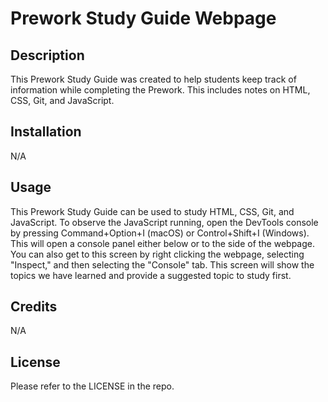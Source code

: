 # Prework Study Guide Webpage

## Description

This Prework Study Guide was created to help students keep track of information while completing the Prework. This includes notes on HTML, CSS, Git, and JavaScript.  

## Installation

N/A

## Usage

This Prework Study Guide can be used to study HTML, CSS, Git, and JavaScript. To observe the JavaScript running, open the DevTools console by pressing Command+Option+I (macOS) or Control+Shift+I (Windows). This will open a console panel either below or to the side of the webpage. You can also get to this screen by right clicking the webpage, selecting "Inspect," and then selecting the "Console" tab. This screen will show the topics we have learned and provide a suggested topic to study first.  

## Credits

N/A

## License

Please refer to the LICENSE in the repo.

